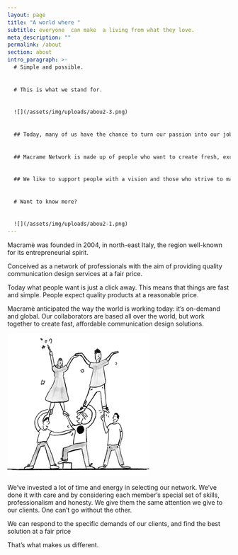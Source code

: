 ```yaml
---
layout: page
title: "A world where "
subtitle: everyone  can make  a living from what they love.
meta_description: ""
permalink: /about
section: about
intro_paragraph: >-
  # Simple and possible.


  # This is what we stand for.


  ![](/assets/img/uploads/abou2-3.png)


  ## Today, many of us have the chance to turn our passion into our job.


  ## Macrame Network is made up of people who want to create fresh, exciting projects.


  ## We like to support people with a vision and those who strive to make it happen.


  # Want to know more?


  ![](/assets/img/uploads/abou2-1.png)
---
```

Macramè was founded in 2004, in north-east Italy, the region well-known for its entrepreneurial spirit.

Conceived as a network of professionals with the aim of providing quality communication design services at a fair price.

Today what people want is just a click away. This means that things are fast and simple. People expect quality products at a reasonable price.

Macramè anticipated the way the world is working today: it’s on-demand and global. Our collaborators are based all over the world, but work together to create fast, affordable communication design solutions.

![](/assets/img/uploads/abou2-2.png)

We’ve invested a lot of time and energy in selecting our network. We’ve done it with care and by considering each member’s special set of skills, professionalism and honesty. We give them the same attention we give to our clients. One can’t go without the other.

We can respond to the specific demands of our clients, and find the best solution at a fair price

That’s what makes us different.